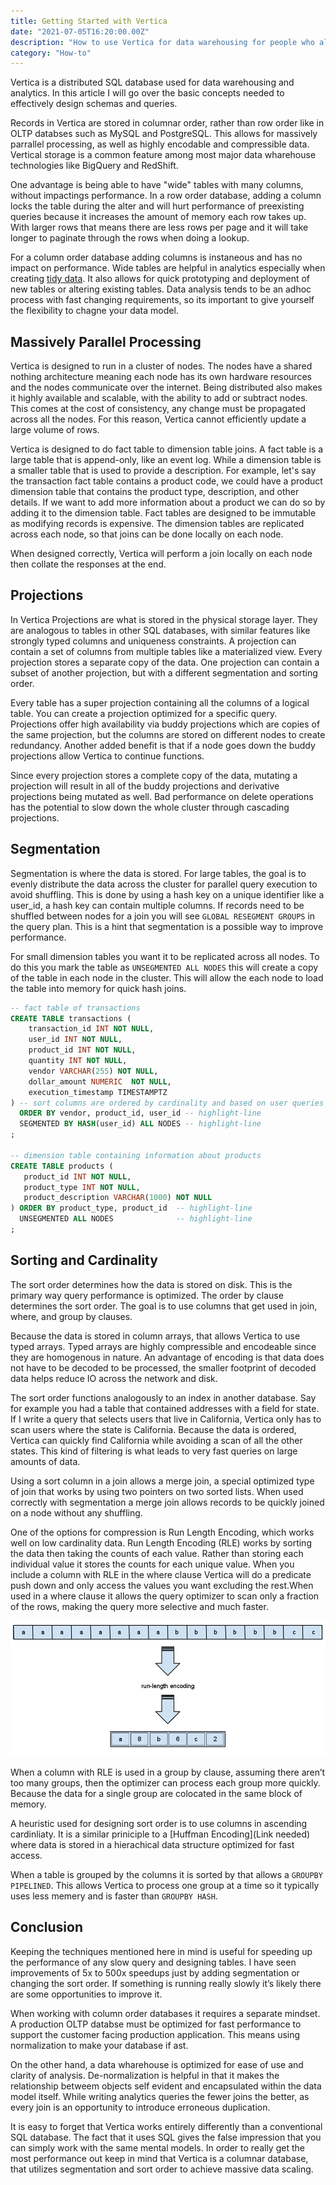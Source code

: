 ```yaml
---
title: Getting Started with Vertica
date: "2021-07-05T16:20:00.00Z"
description: "How to use Vertica for data warehousing for people who already know SQL. An introduction to the fundamental concepts of a columnar database."
category: "How-to"
---
```


Vertica is a distributed SQL database used for data warehousing and analytics. In this article I will go over the basic concepts needed to effectively design schemas and queries.

Records in Vertica are stored in columnar order, rather than row order like in OLTP databses such as MySQL and PostgreSQL. This allows for massively parrallel processing, as well as highly encodable and compressible data. Vertical storage is a common feature among most major data wharehouse technologies like BigQuery and RedShift. 

One advantage is being able to have "wide" tables with many columns, without impactings performance. In a row order database, adding a column locks the table during the alter and will hurt performance of preexisting queries because it increases the amount of memory each row takes up. With larger rows that means there are less rows per page and it will take longer to paginate through the rows when doing a lookup. 

For a column order database adding columns is instaneous and has no impact on performance. Wide tables are helpful in analytics especially when creating [tidy data](https://en.wikipedia.org/wiki/Tidy_data). It also allows for quick prototyping and deployment of new tables or altering existing tables. Data analysis tends to be an adhoc process with fast changing requirements, so its important to give yourself the flexibility to chagne your data model. 

## Massively Parallel Processing

Vertica is designed to run in a cluster of nodes. The nodes have a shared nothing architecture meaning each node has its own hardware resources and the nodes communicate over the internet. Being distributed also makes it highly available and scalable, with the ability to add or subtract nodes. This comes at the cost of consistency, any change must be propagated across all the nodes. For this reason, Vertica cannot efficiently update a large volume of rows. 

Vertica is designed to do fact table to dimension table joins. A fact table is a large table that is append-only, like an event log. While a dimension table is a smaller table that is used to provide a description. For example, let's say the transaction fact table contains a product code, we could have a product dimension table that contains the product type, description, and other details. If we want to add more information about a product we can do so by adding it to the dimension table. Fact tables are designed to be immutable as modifying records is expensive. The dimension tables are replicated across each node, so that joins can be done locally on each node. 

When designed correctly, Vertica will perform a join locally on each node then collate the responses at the end.


## Projections

In Vertica Projections are what is stored in the physical storage layer. They are analogous to tables in other SQL databases, with similar features like strongly typed columns and uniqueness constraints. A projection can contain a set of columns from multiple tables like a materialized view. Every projection stores a separate copy of the data. One projection can contain a subset of another projection, but with a different segmentation and sorting order.

Every table has a super projection containing all the columns of a logical table. You can create a projection optimized for a specific query. Projections offer high availability via buddy projections which are copies of the same projection, but the columns are stored on different nodes to create redundancy. Another added benefit is that if a node goes down the buddy projections allow Vertica to continue functions. 

Since every projection stores a complete copy of the data, mutating a projection will result in all of the buddy projections and derivative projections being mutated as well. Bad performance on delete operations has the potential to slow down the whole cluster through cascading projections.

## Segmentation

Segmentation is where the data is stored. For large tables, the goal is to evenly distribute the data across the cluster for parallel query execution to avoid shuffling. This is done by using a hash key on a unique identifier like a user_id, a hash key can contain multiple columns. If records need to be shuffled between nodes for a join you will see `GLOBAL RESEGMENT GROUPS` in the query plan. This is a hint that segmentation is a possible way to improve performance.

For small dimension tables you want it to be replicated across all nodes. To do this you mark the table as `UNSEGMENTED ALL NODES` this will create a copy of the table in each node in the cluster. This will allow the each node to load the table into memory for quick hash joins.

```sql
-- fact table of transactions
CREATE TABLE transactions (
    transaction_id INT NOT NULL,
    user_id INT NOT NULL,
    product_id INT NOT NULL,
    quantity INT NOT NULL,
    vendor VARCHAR(255) NOT NULL,
    dollar_amount NUMERIC  NOT NULL,
    execution_timestamp TIMESTAMPTZ
) -- sort columns are ordered by cardinality and based on user queries
  ORDER BY vendor, product_id, user_id -- highlight-line
  SEGMENTED BY HASH(user_id) ALL NODES -- highlight-line
;

-- dimension table containing information about products
CREATE TABLE products (
   product_id INT NOT NULL,
   product_type INT NOT NULL,
   product_description VARCHAR(1000) NOT NULL
) ORDER BY product_type, product_id  -- highlight-line
  UNSEGMENTED ALL NODES              -- highlight-line
;
```

## Sorting and Cardinality

The sort order determines how the data is stored on disk. This is the primary way query performance is optimized. The order by clause determines the sort order. The goal is to use columns that get used in join, where, and group by clauses. 

Because the data is stored in column arrays, that allows Vertica to use typed arrays. Typed arrays are highly compressible and encodeable since they are homogenous in nature. An advantage of encoding is that data does not have to be decoded to be processed, the smaller footprint of decoded data helps reduce IO across the network and disk. 

The sort order functions analogously to an index in another database. Say for example you had a table that contained addresses with a field for state. If I write a query that selects users that live in California, Vertica only has to scan users where the state is California. Because the data is ordered, Vertica can quickly find California while avoiding a scan of all the other states. This kind of filtering is what leads to very fast queries on large amounts of data. 

Using a sort column in a join allows a merge join, a special optimized type of join that works by using two pointers on two sorted lists. When used correctly with segmentation a merge join allows records to be quickly joined on a node without any shuffling.

One of the options for compression is Run Length Encoding, which works well on low cardinality data. Run Length Encoding (RLE) works by sorting the data then taking the counts of each value. Rather than storing each individual value it stores the counts for each unique value. When you include a column with RLE in the where clause Vertica will do a predicate push down and only access the values you want excluding the rest.When used in a where clause it allows the query optimizer to scan only a fraction of the rows, making the query more selective and much faster.

![Run Length Encoding is a form of compression that relies on the repetition of values.](./run-length-encoding.png)

When a column with RLE is used in a group by clause, assuming there aren’t too many groups, then the optimizer can process each group more quickly. Because the data for a single group are colocated in the same block of memory.

A heuristic used for designing sort order is to use columns in ascending cardinliaty. It is a similar priniciple to a [Huffman Encoding](Link needed) where data is stored in a hierachical data structure optimized for fast access. 

When a table is grouped by the columns it is sorted by that allows a  `GROUPBY PIPELINED`. This allows Vertica to process one group at a time so it typically uses less memery and is faster than `GROUPBY HASH`.

## Conclusion

Keeping the techniques mentioned here in mind is useful for speeding up the performance of any slow query and designing tables. I have seen improvements of 5x to 500x speedups just by adding segmentation or changing the sort order. If something is running really slowly it’s likely there are some opportunities to improve it. 

When working with column order databases it requires a separate mindset. A production OLTP databse must be optimized for fast performance to support the customer facing production application. This means using normalization to make your database if ast. 

On the other hand, a data wharehouse is optimized for ease of use and clarity of analysis. De-normalization is helpful in that it makes the relationship betweem objects self evident and encapsulated within the data model itself. While writing analytics queries the fewer joins the better, as every join is an opportunity to introduce erroneous duplication. 

It is easy to forget that Vertica works entirely differently than a conventional SQL database. The fact that it uses SQL gives the false impression that you can simply work with the same mental models. In order to really get the most performance out keep in mind that Vertica is a columnar database, that utilizes segmentation and sort order to achieve massive data scaling.
